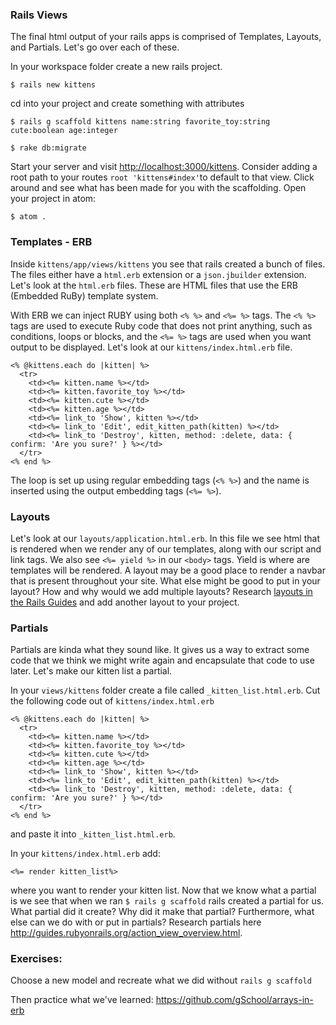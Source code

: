 ### Rails Views

The final html output of your rails apps is comprised of Templates, Layouts, and Partials. Let's go over each of these.

In your workspace folder create a new rails project.

```
$ rails new kittens
```

cd into your project and create something with attributes

```
$ rails g scaffold kittens name:string favorite_toy:string cute:boolean age:integer

$ rake db:migrate
```

Start your server and visit [http://localhost:3000/kittens](http://localhost:3000/kittens). Consider adding a root path to your routes `root 'kittens#index'`to default to that view. Click around and see what has been made for you with the scaffolding. Open your project in atom:

```
$ atom .
```

### Templates - ERB
Inside `kittens/app/views/kittens` you see that rails created a bunch of files.  The files either have a `html.erb` extension or a `json.jbuilder` extension.  Let's look at the `html.erb` files.  These are HTML files that use the ERB (Embedded RuBy) template system.

With ERB we can inject RUBY using both `<% %>` and `<%= %>` tags. The `<% %>` tags are used to execute Ruby code that does not print anything, such as conditions, loops or blocks, and the `<%= %>` tags are used when you want output to be displayed. Let's look at our `kittens/index.html.erb` file.

```
<% @kittens.each do |kitten| %>
  <tr>
    <td><%= kitten.name %></td>
    <td><%= kitten.favorite_toy %></td>
    <td><%= kitten.cute %></td>
    <td><%= kitten.age %></td>
    <td><%= link_to 'Show', kitten %></td>
    <td><%= link_to 'Edit', edit_kitten_path(kitten) %></td>
    <td><%= link_to 'Destroy', kitten, method: :delete, data: { confirm: 'Are you sure?' } %></td>
  </tr>
<% end %>
```

The loop is set up using regular embedding tags (`<% %>`) and the name is inserted using the output embedding tags (`<%= %>`).

### Layouts

Let's look at our `layouts/application.html.erb`.  In this file we see html that is rendered when we render any of our templates, along with our script and link tags.  We also see `<%= yield %>` in our `<body>` tags.  Yield is where are templates will be rendered.
A layout may be a good place to render a navbar that is present throughout your site.  What else might be good to put in your layout?  How and why would we add multiple layouts?  Research [layouts in the Rails Guides](http://guides.rubyonrails.org/layouts_and_rendering.html) and add another layout to your project.

### Partials

Partials are kinda what they sound like.  It gives us a way to extract some code that we think we might write again and encapsulate that code to use later.  Let's make our kitten list a partial.

In your `views/kittens` folder create a file called `_kitten_list.html.erb`.  Cut the following code out of `kittens/index.html.erb`

```
<% @kittens.each do |kitten| %>
  <tr>
    <td><%= kitten.name %></td>
    <td><%= kitten.favorite_toy %></td>
    <td><%= kitten.cute %></td>
    <td><%= kitten.age %></td>
    <td><%= link_to 'Show', kitten %></td>
    <td><%= link_to 'Edit', edit_kitten_path(kitten) %></td>
    <td><%= link_to 'Destroy', kitten, method: :delete, data: { confirm: 'Are you sure?' } %></td>
  </tr>
<% end %>

```

and paste it into `_kitten_list.html.erb`.

In your `kittens/index.html.erb` add:

```
<%= render kitten_list%>
```

where you want to render your kitten list. Now that we know what a partial is we see that when we ran `$ rails g scaffold` rails created a partial for us.  What partial did it create?  Why did it make that partial?
Furthermore, what else can we do with or put in partials?  Research partials here http://guides.rubyonrails.org/action_view_overview.html.

### Exercises:

Choose a new model and recreate what we did without `rails g scaffold`

Then practice what we've learned:  https://github.com/gSchool/arrays-in-erb
